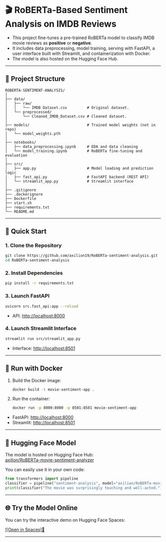 # 🎬 RoBERTa-Based Sentiment Analysis on IMDB Reviews

- This project fine-tunes a pre-trained RoBERTa model to classify IMDB movie reviews as **positive** or **negative**.
- It includes data preprocessing, model training, serving with FastAPI, a user interface built with Streamlit, and containerization with Docker.
- The model is also hosted on the Hugging Face Hub.

---

## 📂 Project Structure

```
ROBERTA-SENTIMENT-ANALYSIS/
│
├── data/
│   ├── raw/
│   │   └── IMDB Dataset.csv         # Original dataset.
│   └── preprocessed/
│       └── Cleaned_IMDB_Dataset.csv # Cleaned dataset.
│
├── models/                          # Trained model weights (not in repo)
│   └── model_weights.pth
│
├── notebooks/
│   ├── data_preprocessing.ipynb     # EDA and data cleaning
│   └── model_training.ipynb         # RoBERTa fine-tuning and evaluation
│
├── src/
│   ├── app.py                       # Model loading and prediction logic
│   ├── fast_api.py                  # FastAPI backend (REST API)
│   └── streamlit_app.py             # Streamlit interface
│
├── .gitignore
├── .dockerignore
├── Dockerfile
├── start.sh
├── requirements.txt
└── README.md
```

---

## 🚀 Quick Start

### 1. Clone the Repository

```bash
git clone https://github.com/axilion19/RoBERTa-sentiment-analysis.git
cd RoBERTa-sentiment-analysis
```

### 2. Install Dependencies

```bash
pip install -r requirements.txt
```

### 3. Launch FastAPI

```bash
uvicorn src.fast_api:app --reload
```

- API: [http://localhost:8000](http://localhost:8000)

### 4. Launch Streamlit Interface

```bash
streamlit run src/streamlit_app.py
```

- Interface: [http://localhost:8501](http://localhost:8501)

---

## 🐳 Run with Docker

1. Build the Docker image:

   ```bash
   docker build -t movie-sentiment-app .
   ```

2. Run the container:

   ```bash
   docker run -p 8000:8000 -p 8501:8501 movie-sentiment-app
   ```

- FastAPI: [http://localhost:8000](http://localhost:8000)
- Streamlit: [http://localhost:8501](http://localhost:8501)

---

## 🤗 Hugging Face Model

The model is hosted on Hugging Face Hub:  
[axilion/RoBERTa-movie-sentiment-analyzer](https://huggingface.co/axilion/RoBERTa-movie-sentiment-analyzer)

You can easily use it in your own code:

```python
from transformers import pipeline
classifier = pipeline("sentiment-analysis", model="axilion/RoBERTa-movie-sentiment-analyzer")
print(classifier("The movie was surprisingly touching and well-acted."))
```

---

## 🌐 Try the Model Online

You can try the interactive demo on Hugging Face Spaces:

[![Open in Spaces]🤗](https://huggingface.co/spaces/axilion/movie-review-sentiment-analysis)

---
